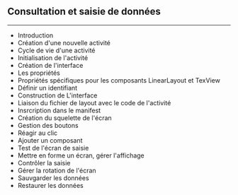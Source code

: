 ## Consultation et saisie de données

---
- Introduction
- Création d'une nouvelle activité
- Cycle de vie d'une activité
- Initialisation de l'activité
- Création de l'interface
- Les propriétés
- Propriétés spécifiques pour les composants LinearLayout et TexView
- Définir un identifiant
- Construction de L'interface
- Liaison du fichier de layout avec le code de l'activité
- Insrcription dans le manifest
- Création du squelette de l'écran
- Gestion des boutons
- Réagir au clic
- Ajouter un composant
- Test de l'écran de saisie
- Mettre en forme un écran, gérer l'affichage
- Contrôler la saisie
- Gérer la rotation de l'écran
- Sauvgarder les données
- Restaurer les données
